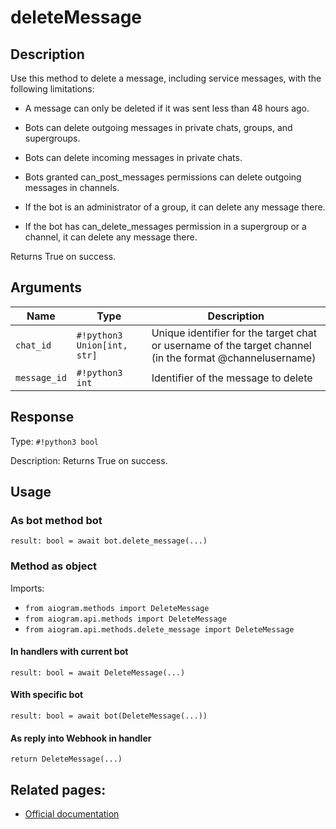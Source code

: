 # deleteMessage

## Description

Use this method to delete a message, including service messages, with the following limitations:

- A message can only be deleted if it was sent less than 48 hours ago.

- Bots can delete outgoing messages in private chats, groups, and supergroups.

- Bots can delete incoming messages in private chats.

- Bots granted can_post_messages permissions can delete outgoing messages in channels.

- If the bot is an administrator of a group, it can delete any message there.

- If the bot has can_delete_messages permission in a supergroup or a channel, it can delete any message there.

Returns True on success.


## Arguments

| Name | Type | Description |
| - | - | - |
| `chat_id` | `#!python3 Union[int, str]` | Unique identifier for the target chat or username of the target channel (in the format @channelusername) |
| `message_id` | `#!python3 int` | Identifier of the message to delete |



## Response

Type: `#!python3 bool`

Description: Returns True on success.


## Usage


### As bot method bot

```python3
result: bool = await bot.delete_message(...)
```

### Method as object

Imports:

- `from aiogram.methods import DeleteMessage`
- `from aiogram.api.methods import DeleteMessage`
- `from aiogram.api.methods.delete_message import DeleteMessage`

#### In handlers with current bot
```python3
result: bool = await DeleteMessage(...)
```

#### With specific bot
```python3
result: bool = await bot(DeleteMessage(...))
```
#### As reply into Webhook in handler
```python3
return DeleteMessage(...)
```



## Related pages:

- [Official documentation](https://core.telegram.org/bots/api#deletemessage)
